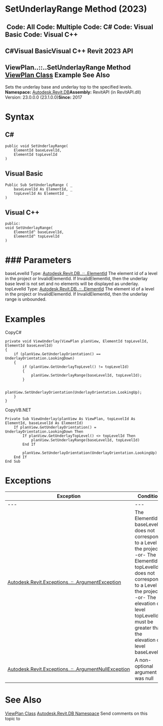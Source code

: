 # SetUnderlayRange Method (2023)

﻿
 Code: All Code: Multiple Code: C# Code: Visual Basic Code: Visual C++   
---  
C#Visual BasicVisual C++
Revit 2023 API  
---  
ViewPlan..::..SetUnderlayRange Method   
[ViewPlan Class](0520580a-74ec-ed8c-35ea-5274c42276a3.md "ViewPlan Class") Example See Also  
---  
Sets the underlay base and underlay top to the specified levels. 
**Namespace:** [Autodesk.Revit.DB](87546ba7-461b-c646-cbb1-2cb8f5bff8b2.md "Autodesk.Revit.DB Namespace")**Assembly:** RevitAPI (in RevitAPI.dll) Version: 23.0.0.0 (23.1.0.0)**Since:** 2017 
# Syntax
C#  
---  
```text
public void SetUnderlayRange(
	ElementId baseLevelId,
	ElementId topLevelId
)
```
  
Visual Basic  
---  
```text
Public Sub SetUnderlayRange ( _
	baseLevelId As ElementId, _
	topLevelId As ElementId _
)
```
  
Visual C++  
---  
```text
public:
void SetUnderlayRange(
	ElementId^ baseLevelId, 
	ElementId^ topLevelId
)
```
  
# ### Parameters
baseLevelId
    Type: [Autodesk.Revit.DB..::..ElementId](44f3f7b1-3229-3404-93c9-dc5e70337dd6.md "ElementId Class") The element id of a level in the project or InvalidElementId. If InvalidElementId, then the underlay base level is not set and no elements will be displayed as underlay. 
topLevelId
    Type: [Autodesk.Revit.DB..::..ElementId](44f3f7b1-3229-3404-93c9-dc5e70337dd6.md "ElementId Class") The element id of a level in the project or InvalidElementId. If InvalidElementId, then the underlay range is unbounded. 
# Examples
CopyC#
```text
private void ViewUnderlay(ViewPlan planView, ElementId topLevelId, ElementId baseLevelId)
{
    if (planView.GetUnderlayOrientation() == UnderlayOrientation.LookingDown)
    {
        if (planView.GetUnderlayTopLevel() != topLevelId)
        {
            planView.SetUnderlayRange(baseLevelId, topLevelId);
        }

        planView.SetUnderlayOrientation(UnderlayOrientation.LookingUp);
    }
}
```

CopyVB.NET
```text
Private Sub ViewUnderlay(planView As ViewPlan, topLevelId As ElementId, baseLevelId As ElementId)
    If planView.GetUnderlayOrientation() = UnderlayOrientation.LookingDown Then
        If planView.GetUnderlayTopLevel() <> topLevelId Then
            planView.SetUnderlayRange(baseLevelId, topLevelId)
        End If

        planView.SetUnderlayOrientation(UnderlayOrientation.LookingUp)
    End If
End Sub
```

# Exceptions
| Exception | Condition |
| --- | --- |
| --- | --- |
| [Autodesk.Revit.Exceptions..::..ArgumentException](2e6e4206-97a8-dd4b-df5d-4269f4bb6088.md "ArgumentException Class") | The ElementId baseLevelId does not correspond to a Level in the project. -or- The ElementId topLevelId does not correspond to a Level in the project. -or- The elevation of level topLevelId must be greater than the elevation of level baseLevelId. |
| [Autodesk.Revit.Exceptions..::..ArgumentNullException](631e1424-60f4-929b-4e52-dda9dcd26316.md "ArgumentNullException Class") | A non-optional argument was null |

# See Also
[ViewPlan Class](0520580a-74ec-ed8c-35ea-5274c42276a3.md "ViewPlan Class")
[Autodesk.Revit.DB Namespace](87546ba7-461b-c646-cbb1-2cb8f5bff8b2.md "Autodesk.Revit.DB Namespace")
Send comments on this topic to 
